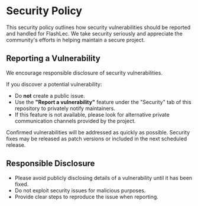 # Security Policy

This security policy outlines how security vulnerabilities should be reported and handled for FlashLec. We take security seriously and appreciate the community's efforts in helping maintain a secure project.

## Reporting a Vulnerability

We encourage responsible disclosure of security vulnerabilities.

If you discover a potential vulnerability:

- Do **not** create a public issue.
- Use the **"Report a vulnerability"** feature under the "Security" tab of this repository to privately notify maintainers.
- If this feature is not available, please look for alternative private communication channels provided by the project.

Confirmed vulnerabilities will be addressed as quickly as possible. Security fixes may be released as patch versions or included in the next scheduled release.

## Responsible Disclosure

- Please avoid publicly disclosing details of a vulnerability until it has been fixed.
- Do not exploit security issues for malicious purposes.
- Provide clear steps to reproduce the issue when reporting.
